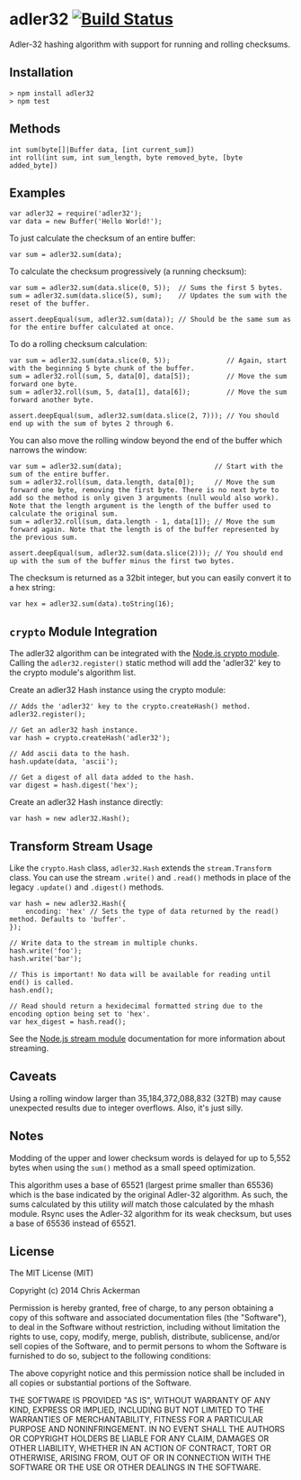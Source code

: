 # adler32 [![Build Status](https://travis-ci.org/ChrisAckerman/adler32.svg?branch=master)](https://travis-ci.org/ChrisAckerman/adler32)

Adler-32 hashing algorithm with support for running and rolling checksums.

## Installation

	> npm install adler32
	> npm test

## Methods

	int sum(byte[]|Buffer data, [int current_sum])
	int roll(int sum, int sum_length, byte removed_byte, [byte added_byte])

## Examples

	var adler32 = require('adler32');
	var data = new Buffer('Hello World!');

To just calculate the checksum of an entire buffer:

	var sum = adler32.sum(data);

To calculate the checksum progressively (a running checksum):

	var sum = adler32.sum(data.slice(0, 5));  // Sums the first 5 bytes.
	sum = adler32.sum(data.slice(5), sum);    // Updates the sum with the reset of the buffer.

	assert.deepEqual(sum, adler32.sum(data)); // Should be the same sum as for the entire buffer calculated at once.

To do a rolling checksum calculation:

	var sum = adler32.sum(data.slice(0, 5));              // Again, start with the beginning 5 byte chunk of the buffer.
	sum = adler32.roll(sum, 5, data[0], data[5]);         // Move the sum forward one byte.
	sum = adler32.roll(sum, 5, data[1], data[6]);         // Move the sum forward another byte.

	assert.deepEqual(sum, adler32.sum(data.slice(2, 7))); // You should end up with the sum of bytes 2 through 6.

You can also move the rolling window beyond the end of the buffer which narrows the window:

	var sum = adler32.sum(data);                       // Start with the sum of the entire buffer.
	sum = adler32.roll(sum, data.length, data[0]);     // Move the sum forward one byte, removing the first byte. There is no next byte to add so the method is only given 3 arguments (null would also work). Note that the length argument is the length of the buffer used to calculate the original sum.
	sum = adler32.roll(sum, data.length - 1, data[1]); // Move the sum forward again. Note that the length is of the buffer represented by the previous sum.

	assert.deepEqual(sum, adler32.sum(data.slice(2))); // You should end up with the sum of the buffer minus the first two bytes.

The checksum is returned as a 32bit integer, but you can easily convert it to a hex string:

	var hex = adler32.sum(data).toString(16);

## `crypto` Module Integration

The adler32 algorithm can be integrated with the
[Node.js crypto module](http://nodejs.org/api/crypto.html#crypto_crypto_createhash_algorithm). Calling the
`adler32.register()` static method will add the 'adler32' key to the crypto module's algorithm list.

Create an adler32 Hash instance using the crypto module:

	// Adds the 'adler32' key to the crypto.createHash() method.
	adler32.register();

	// Get an adler32 hash instance.
	var hash = crypto.createHash('adler32');

	// Add ascii data to the hash.
	hash.update(data, 'ascii');

	// Get a digest of all data added to the hash.
	var digest = hash.digest('hex');

Create an adler32 Hash instance directly:

	var hash = new adler32.Hash();

## Transform Stream Usage

Like the `crypto.Hash` class, `adler32.Hash` extends the `stream.Transform` class. You can use the stream `.write()` and
`.read()` methods in place of the legacy `.update()` and `.digest()` methods.

	var hash = new adler32.Hash({
		encoding: 'hex' // Sets the type of data returned by the read() method. Defaults to 'buffer'.
	});

	// Write data to the stream in multiple chunks.
	hash.write('foo');
	hash.write('bar');

	// This is important! No data will be available for reading until end() is called.
	hash.end();

	// Read should return a hexidecimal formatted string due to the encoding option being set to 'hex'.
	var hex_digest = hash.read();

See the [Node.js stream module](http://nodejs.org/api/stream.html) documentation for more information about streaming.

## Caveats

Using a rolling window larger than 35,184,372,088,832 (32TB) may cause unexpected results due to integer overflows.
Also, it's just silly.

## Notes

Modding of the upper and lower checksum words is delayed for up to 5,552 bytes when using the `sum()` method as a small
speed optimization.

This algorithm uses a base of 65521 (largest prime smaller than 65536) which is the base indicated by the original
Adler-32 algorithm. As such, the sums calculated by this utility *will* match those calculated by the mhash module.
Rsync uses the Adler-32 algorithm for its weak checksum, but uses a base of 65536 instead of 65521.

## License

The MIT License (MIT)

Copyright (c) 2014 Chris Ackerman

Permission is hereby granted, free of charge, to any person obtaining a copy
of this software and associated documentation files (the "Software"), to deal
in the Software without restriction, including without limitation the rights
to use, copy, modify, merge, publish, distribute, sublicense, and/or sell
copies of the Software, and to permit persons to whom the Software is
furnished to do so, subject to the following conditions:

The above copyright notice and this permission notice shall be included in all
copies or substantial portions of the Software.

THE SOFTWARE IS PROVIDED "AS IS", WITHOUT WARRANTY OF ANY KIND, EXPRESS OR
IMPLIED, INCLUDING BUT NOT LIMITED TO THE WARRANTIES OF MERCHANTABILITY,
FITNESS FOR A PARTICULAR PURPOSE AND NONINFRINGEMENT. IN NO EVENT SHALL THE
AUTHORS OR COPYRIGHT HOLDERS BE LIABLE FOR ANY CLAIM, DAMAGES OR OTHER
LIABILITY, WHETHER IN AN ACTION OF CONTRACT, TORT OR OTHERWISE, ARISING FROM,
OUT OF OR IN CONNECTION WITH THE SOFTWARE OR THE USE OR OTHER DEALINGS IN THE
SOFTWARE.
